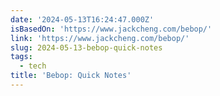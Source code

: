 ```yaml
---
date: '2024-05-13T16:24:47.000Z'
isBasedOn: 'https://www.jackcheng.com/bebop/'
link: 'https://www.jackcheng.com/bebop/'
slug: 2024-05-13-bebop-quick-notes
tags:
  - tech
title: 'Bebop: Quick Notes'
---
```

 

